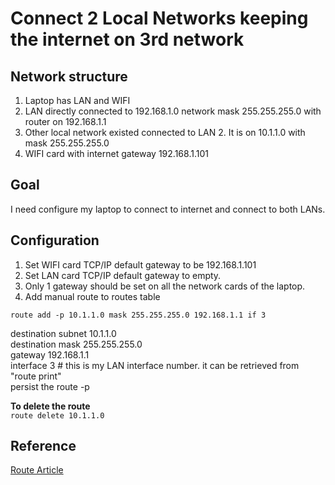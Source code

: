 # Connect 2 Local Networks keeping the internet on 3rd network

## Network structure

1. Laptop has LAN and WIFI
2. LAN directly connected to 192.168.1.0 network mask 255.255.255.0 with router on 192.168.1.1
3. Other local network existed connected to LAN 2. It is on 10.1.1.0 with mask 255.255.255.0
4. WIFI card with internet gateway 192.168.1.101

## Goal

I need configure my laptop to connect to internet and connect to both LANs.

## Configuration

1. Set WIFI card TCP/IP default gateway to be 192.168.1.101
2. Set LAN card TCP/IP default gateway to empty.
3. Only 1 gateway should be set on all the network cards of the laptop.
4. Add manual route to routes table  

`
route add -p 10.1.1.0 mask 255.255.255.0 192.168.1.1 if 3
`  

destination subnet 10.1.1.0  
destination mask 255.255.255.0  
gateway 192.168.1.1  
interface 3 # this is my LAN interface number. it can be retrieved from "route print"  
persist the route -p  

**To delete the route**  
`
route delete 10.1.1.0
`

## Reference

[Route Article](https://www.mydigitallife.net/how-to-add-route-to-tcpip-routing-table-with-windows-routing-and-remote-access-console-or-dos-prompt/#:~:text=How%20to%20Add%20a%20Route%20on%20Windows%2010,rules%20is%20added%20correctly.Note%3A%20If%20any...%20See%20More.)
